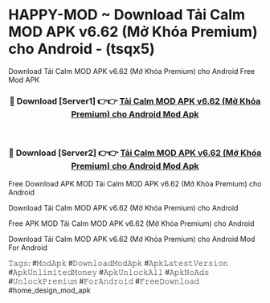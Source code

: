 # HAPPY-MOD ~ Download Tải Calm MOD APK v6.62 (Mở Khóa Premium) cho Android - (tsqx5)
Download Tải Calm MOD APK v6.62 (Mở Khóa Premium) cho Android Free Mod APK

<div align="center">
<h3>🔴 Download [Server1] 👉👉 <a href="https://apk-comot.site?title=Tải_Calm_MOD_APK_v6.62_(Mở_Khóa_Premium)_cho_Android">Tải Calm MOD APK v6.62 (Mở Khóa Premium) cho Android Mod Apk</a></h3><br>

<h3>🔴 Download [Server2] 👉👉 <a href="https://apk-comot.site?title=Tải_Calm_MOD_APK_v6.62_(Mở_Khóa_Premium)_cho_Android">Tải Calm MOD APK v6.62 (Mở Khóa Premium) cho Android Mod Apk</a></h3>
</div>


Free Download APK MOD Tải Calm MOD APK v6.62 (Mở Khóa Premium) cho Android

Download Tải Calm MOD APK v6.62 (Mở Khóa Premium) cho Android 

Free APK MOD Tải Calm MOD APK v6.62 (Mở Khóa Premium) cho Android 

Download Tải Calm MOD APK v6.62 (Mở Khóa Premium) cho Android Mod For Android

𝚃𝚊𝚐𝚜: #𝙼𝚘𝚍𝙰𝚙𝚔 #𝙳𝚘𝚠𝚗𝚕𝚘𝚊𝚍𝙼𝚘𝚍𝙰𝚙𝚔 #𝙰𝚙𝚔𝙻𝚊𝚝𝚎𝚜𝚝𝚅𝚎𝚛𝚜𝚒𝚘𝚗 #𝙰𝚙𝚔𝚄𝚗𝚕𝚒𝚖𝚒𝚝𝚎𝚍𝙼𝚘𝚗𝚎𝚢 #𝙰𝚙𝚔𝚄𝚗𝚕𝚘𝚌𝚔𝙰𝚕𝚕 #𝙰𝚙𝚔𝙽𝚘𝙰𝚍𝚜 #𝚄𝚗𝚕𝚘𝚌𝚔𝙿𝚛𝚎𝚖𝚒𝚞𝚖 #𝙵𝚘𝚛𝙰𝚗𝚍𝚛𝚘𝚒𝚍 #𝙵𝚛𝚎𝚎𝙳𝚘𝚠𝚗𝚕𝚘𝚊𝚍 #home_design_mod_apk